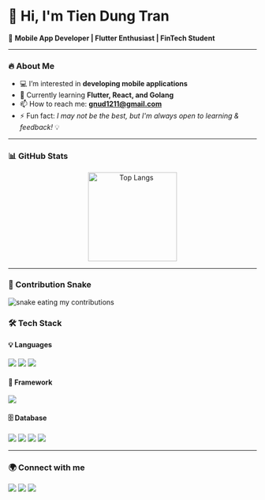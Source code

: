 # 👋 Hi, I'm Tien Dung Tran  

🚀 **Mobile App Developer | Flutter Enthusiast | FinTech Student**  

---

### 🔥 About Me  
- 💻 I’m interested in **developing mobile applications**  
- 🌱 Currently learning **Flutter, React, and Golang**  
- 📫 How to reach me: **gnud1211@gmail.com**  
- ⚡ Fun fact: *I may not be the best, but I'm always open to learning & feedback!* 💡  

---

### 📊 GitHub Stats  
<p align="center">
  
  <img src="https://github-readme-stats.vercel.app/api/top-langs/?username=trandung121-it&layout=compact&theme=radical" alt="Top Langs" height="180"/>
</p>

---
### 🐍 Contribution Snake
<picture>
  <source media="(prefers-color-scheme: dark)" srcset="./assets/snake-dark.svg" />
  <img alt="snake eating my contributions" src="./assets/snake.svg" />
</picture>

### 🛠️ Tech Stack  

#### 💡 Languages  
<p>
  <img src="https://img.shields.io/badge/Java-ED8B00?style=for-the-badge&logo=java&logoColor=white"/>
  <img src="https://img.shields.io/badge/Dart-0175C2?style=for-the-badge&logo=dart&logoColor=white"/>
  <img src="https://img.shields.io/badge/Kotlin-0095D5?style=for-the-badge&logo=kotlin&logoColor=white"/>
</p>

#### 🚀 Framework  
<p>
  <img src="https://img.shields.io/badge/Flutter-02569B?style=for-the-badge&logo=flutter&logoColor=white"/>
</p>

#### 🗄️ Database  
<p>
  <img src="https://img.shields.io/badge/SQL-4479A1?style=for-the-badge&logo=database&logoColor=white"/>
  <img src="https://img.shields.io/badge/SQLite-003B57?style=for-the-badge&logo=sqlite&logoColor=white"/>
  <img src="https://img.shields.io/badge/MongoDB-4EA94B?style=for-the-badge&logo=mongodb&logoColor=white"/>
  <img src="https://img.shields.io/badge/Firebase-FFCA28?style=for-the-badge&logo=firebase&logoColor=black"/>
</p>

---

### 🌍 Connect with me  
<p>
  <a href="mailto:gnud1211@gmail.com"><img src="https://img.shields.io/badge/Gmail-D14836?style=for-the-badge&logo=gmail&logoColor=white"/></a>
  <a href="https://facebook.com/gnud1211"><img src="https://img.shields.io/badge/Facebook-1877F2?style=for-the-badge&logo=facebook&logoColor=white"/></a>
  <a href="tel:0886552799">
    <img src="https://img.shields.io/badge/SMS: 0886552799-25D366?style=for-the-badge&logo=phone&logoColor=white"/>
  </a>
</p>
